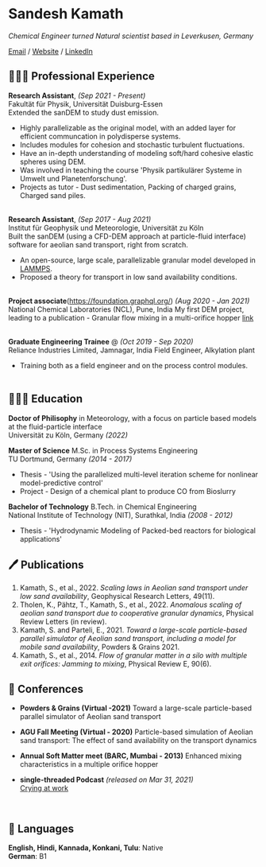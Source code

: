 # Sandesh Kamath

_Chemical Engineer turned Natural scientist based in Leverkusen, Germany_ <br>

[Email](mailto:sandeshkamath4sk@gmail.com) / [Website](https://sandkam.github.io/) / [LinkedIn](https://www.linkedin.com/in/sandesh-kamath-53795124/)

## 👩🏼‍💻 Professional Experience

**Research Assistant**, _(Sep 2021 - Present)_ <br>
Fakultät für Physik, Universität Duisburg-Essen <br>
Extended the sanDEM to study dust emission.
  - Highly parallelizable as the original model, with an added layer for efficient communcation in polydisperse systems.
  - Includes modules for cohesion and stochastic turbulent fluctuations.
  - Have an in-depth understanding of modeling soft/hard cohesive elastic spheres using DEM.
  - Was involved in teaching the course 'Physik partikulärer Systeme in Umwelt und Planetenforschung'.
  - Projects as tutor - Dust sedimentation, Packing of charged grains, Charged sand piles.
<br><br>

**Research Assistant**, _(Sep 2017 - Aug 2021)_ <br>
Institut für Geophysik und Meteorologie, Universität zu Köln <br>
Built the sanDEM (using a CFD-DEM approach at particle-fluid interface) software for aeolian sand transport, right from scratch.
  - An open-source, large scale, parallelizable granular model developed in [LAMMPS](https://www.lammps.org/).
  - Proposed a theory for transport in low sand availability conditions.
<br><br>

**Project associate**(https://foundation.graphql.org/) _(Aug 2020 - Jan 2021)_ <br>
National Chemical Laboratories (NCL), Pune, India
My first DEM project, leading to a publication - Granular flow mixing in a multi-orifice hopper [link](https://journals.aps.org/pre/abstract/10.1103/PhysRevE.90.062206)
<br><br>

**Graduate Engineering Trainee** @ _(Oct 2019 - Sep 2020)_ <br>
Reliance Industries Limited, Jamnagar, India
Field Engineer, Alkylation plant
  - Training both as a field engineer and on the process control modules.
    <br><br>
    
## 👩🏼‍🎓 Education

**Doctor of Philisophy** in Meteorology, with a focus on particle based models at the fluid-particle interface<br>
Universität zu Köln, Germany _(2022)_ <br>

**Master of Science** M.Sc. in Process Systems Engineering<br>
TU Dortmund, Germany _(2014 - 2017)_
  - Thesis - 'Using the parallelized multi-level iteration scheme for nonlinear model-predictive control'
  - Project - Design of a chemical plant to produce CO from Bioslurry

**Bachelor of Technology** B.Tech. in Chemical Engineering<br>
National Institute of Technology (NIT), Surathkal, India _(2008 - 2012)_
  - Thesis - 'Hydrodynamic Modeling of Packed-bed reactors for biological applications'

## 🖊️ Publications
<ol>
							<li> Kamath, S., et al., 2022. <em>Scaling laws in Aeolian sand transport under low sand availability</em>, Geophysical Research Letters, 49(11).</li>
							<li> Tholen, K., Pähtz, T., Kamath, S., et al., 2022. <em>Anomalous scaling of aeolian sand transport due to cooperative granular dynamics</em>, Physical Review Letters (in review).</li>
							<li> Kamath, S. and Parteli, E., 2021. <em>Toward a large-scale particle-based parallel simulator of Aeolian sand transport, including a model for mobile sand availability</em>, Powders & Grains 2021. </li>
							<li> Kamath, S., et al., 2014. <em>Flow of granular matter in a silo with multiple exit orifices: Jamming to mixing</em>, Physical Review E, 90(6). </li>
						</ol>

## 🎤 Conferences
- **Powders & Grains (Virtual -2021)** Toward a large-scale particle-based parallel simulator of Aeolian sand transport<br>
- **AGU Fall Meeting (Virtual - 2020)** Particle-based simulation of Aeolian sand transport: The effect of sand availability on the transport dynamics<br>
- **Annual Soft Matter meet (BARC, Mumbai - 2013)** Enhanced mixing characteristics in a multiple orifice hopper

- **single-threaded Podcast** _(released on Mar 31, 2021)_
<br>[Crying at work](https://anchor.fm/single-threaded/episodes/Carolyn-Stransky-on-Crying-at-Work-etu7hj)<br>
<br>


## 💬 Languages

**English, Hindi, Kannada, Konkani, Tulu**: Native <br>
**German**: B1
<br><br>

